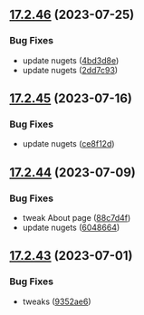 ## [17.2.46](https://github.com/phandcock/GrampsView/compare/v17.2.45...v17.2.46) (2023-07-25)


### Bug Fixes

* update nugets ([4bd3d8e](https://github.com/phandcock/GrampsView/commit/4bd3d8edd973953fc1ab6a8555184ca72d7a96d1))
* update nugets ([2dd7c93](https://github.com/phandcock/GrampsView/commit/2dd7c93f6c84ca000100718c16a66316b64848a5))



## [17.2.45](https://github.com/phandcock/GrampsView/compare/v17.2.44...v17.2.45) (2023-07-16)


### Bug Fixes

* update nugets ([ce8f12d](https://github.com/phandcock/GrampsView/commit/ce8f12d8b5ead14af74e48cb813d9d92fa7d1f8d))



## [17.2.44](https://github.com/phandcock/GrampsView/compare/v17.2.43...v17.2.44) (2023-07-09)


### Bug Fixes

* tweak About page ([88c7d4f](https://github.com/phandcock/GrampsView/commit/88c7d4f94eede9d3696c9d01e077ba1a56542728))
* update nugets ([6048664](https://github.com/phandcock/GrampsView/commit/604866489b7556124b032c8e85866600b6e7c8c3))



## [17.2.43](https://github.com/phandcock/GrampsView/compare/v17.2.42...v17.2.43) (2023-07-01)


### Bug Fixes

* tweaks ([9352ae6](https://github.com/phandcock/GrampsView/commit/9352ae68af1d022b9db47bdb08ac89962877f345))



